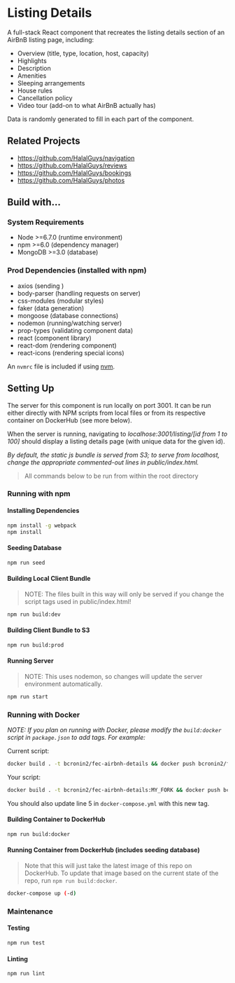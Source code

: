 # Listing Details

A full-stack React component that recreates the listing details section of an AirBnB listing page, including:

- Overview (title, type, location, host, capacity)
- Highlights
- Description
- Amenities
- Sleeping arrangements
- House rules
- Cancellation policy
- Video tour (add-on to what AirBnB actually has)

Data is randomly generated to fill in each part of the component.

## Related Projects

- https://github.com/HalalGuys/navigation
- https://github.com/HalalGuys/reviews
- https://github.com/HalalGuys/bookings
- https://github.com/HalalGuys/photos

## Build with...

### System Requirements

- Node >=6.7.0 (runtime environment)
- npm >=6.0 (dependency manager)
- MongoDB >=3.0 (database)

### Prod Dependencies (installed with npm)

- axios (sending )
- body-parser (handling requests on server)
- css-modules (modular styles)
- faker (data generation)
- mongoose (database connections)
- nodemon (running/watching server)
- prop-types (validating component data)
- react (component library)
- react-dom (rendering component)
- react-icons (rendering special icons)

An `nvmrc` file is included if using [nvm](https://github.com/creationix/nvm).

## Setting Up

The server for this component is run locally on port 3001. It can be run either directly with NPM scripts from local files or from its respective container on DockerHub (see more below).

When the server is running, navigating to _localhose:3001/listing/[id from 1 to 100]_ should display a listing details page (with unique data for the given id).

_By default, the static js bundle is served from S3; to serve from localhost, change the appropriate commented-out lines in public/index.html._

> All commands below to be run from within the root directory

### Running with npm

#### Installing Dependencies

```sh
npm install -g webpack
npm install
```

#### Seeding Database

```sh
npm run seed
```

#### Building Local Client Bundle

> NOTE: The files built in this way will only be served if you change the script tags used in public/index.html!

```sh
npm run build:dev
```

#### Building Client Bundle to S3

```sh
npm run build:prod
```

#### Running Server

> NOTE: This uses nodemon, so changes will update the server environment automatically.

```sh
npm run start
```

### Running with Docker

_NOTE: If you plan on running with Docker, please modify the `build:docker` script in `package.json` to add tags. For example:_

Current script:

```sh
docker build . -t bcronin2/fec-airbnh-details && docker push bcronin2/fec-airbnh-details
```

Your script:

```sh
docker build . -t bcronin2/fec-airbnh-details:MY_FORK && docker push bcronin2/fec-airbnh-details:MY_FORK
```

You should also update line 5 in `docker-compose.yml` with this new tag.

#### Building Container to DockerHub

```sh
npm run build:docker
```

#### Running Container from DockerHub (includes seeding database)

> Note that this will just take the latest image of this repo on DockerHub. To update that image based on the current state of the repo, run `npm run build:docker`.

```sh
docker-compose up (-d)
```

### Maintenance

#### Testing

```sh
npm run test
```

#### Linting

```sh
npm run lint
```
